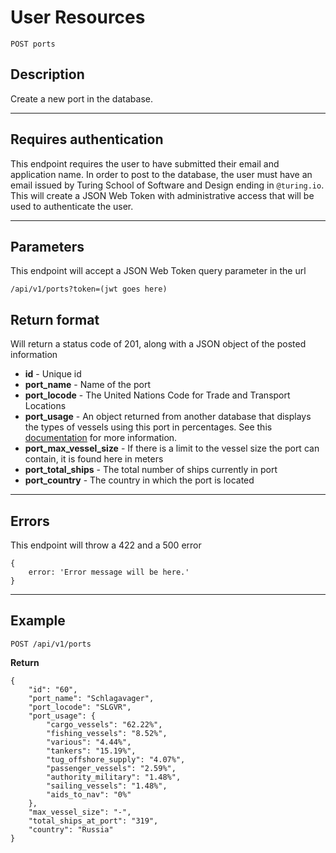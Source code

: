 # User Resources

    POST ports

## Description
Create a new port in the database.

***

## Requires authentication
This endpoint requires the user to have submitted their email and application name.  In order to post to the database, the user must have an email issued by Turing School of Software and Design ending in `@turing.io`.  This will create a JSON Web Token with administrative access that will be used to authenticate the user.

***

## Parameters
This endpoint will accept a JSON Web Token query parameter in the url

    /api/v1/ports?token=(jwt goes here)

## Return format

Will return a status code of 201, along with a JSON object of the posted information

- **id**  - Unique id
- **port_name** - Name of the port
- **port_locode** - The United Nations Code for Trade and Transport Locations
- **port_usage** - An object returned from another database that displays the types of vessels using this port in percentages.  See this [documentation](https://github.com/mschae16/byob/blob/master/documentation/GET-port-usage.md) for more information.
- **port_max_vessel_size** - If there is a limit to the vessel size the port can contain, it is found here in meters
- **port_total_ships** - The total number of ships currently in port
- **port_country** - The country in which the port is located
***

## Errors
This endpoint will throw a 422 and a 500 error

```
{
    error: 'Error message will be here.'
}
```

***

## Example

    POST /api/v1/ports

**Return**

```
{
    "id": "60",
    "port_name": "Schlagavager",
    "port_locode": "SLGVR",
    "port_usage": {
        "cargo_vessels": "62.22%",
        "fishing_vessels": "8.52%",
        "various": "4.44%",
        "tankers": "15.19%",
        "tug_offshore_supply": "4.07%",
        "passenger_vessels": "2.59%",
        "authority_military": "1.48%",
        "sailing_vessels": "1.48%",
        "aids_to_nav": "0%"
    },
    "max_vessel_size": "-",
    "total_ships_at_port": "319",
    "country": "Russia"
}
```
